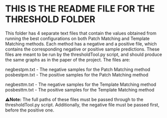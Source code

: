 # THIS IS THE README FILE FOR THE THRESHOLD FOLDER #

This folder has 4 separate text files that contain the values obtained from running the best configurations
on both Patch Matching and Template Matching methods. Each method has a negative and a positive file, which contains the
corresponding negative or positive sample predictions. These files are meant to be run by the thresholdTool.py script, and should
produce the same graphs as in the paper of the project. The files are:

negbestpm.txt - The negative samples for the Patch Matching method<br/>
posbestpm.txt - The positive samples for the Patch Matching method<br/>

negbesttm.txt - The negative samples for the Template Matching method<br/>
posbesttm.txt - The positive samples for the Template Matching method<br/>

:warning:**Note:** The full paths of these files must be passed through to the thresholdTool.py script. Additionally, 
the negative file must be passed first, before the positive one.
